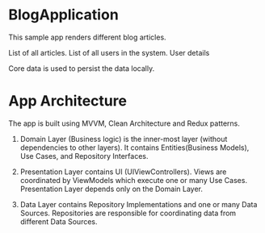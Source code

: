 # BlogApplication
This sample app renders different blog articles.

List of all articles.
List of all users in the system.
User details

Core data is used to persist the data locally.

# App Architecture
The app is built using MVVM, Clean Architecture and Redux patterns. 

1. Domain Layer (Business logic) is the inner-most layer (without dependencies to other layers). It contains Entities(Business Models), Use Cases, and Repository Interfaces.

2. Presentation Layer contains UI (UIViewControllers). Views are coordinated by ViewModels which execute one or many Use Cases. Presentation Layer depends only on the Domain Layer.

3. Data Layer contains Repository Implementations and one or many Data Sources. Repositories are responsible for coordinating data from different Data Sources.
